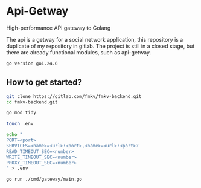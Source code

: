 # Api-Getway

High-performance API gateway to Golang

The api is a getway for a social network application, this repository is a duplicate of my repository in gitlab. The project is still in a closed stage, but there are already functional modules, such as api-getway.

```bash
go version go1.24.6
```

## How to get started?

```bash
git clone https://gitlab.com/fmkv/fmkv-backend.git
cd fmkv-backend.git

go mod tidy

touch .env

echo "
PORT=<port>
SERVICES=<name>=<url>:<port>,<name>=<url>:<port>?
READ_TIMEOUT_SEC=<number>
WRITE_TIMEOUT_SEC=<number>
PROXY_TIMEOUT_SEC=<number>
" > .env

go run ./cmd/gateway/main.go
```

